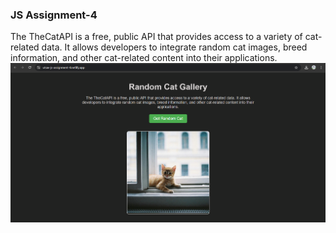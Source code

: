 ### JS Assignment-4
The TheCatAPI is a free, public API that provides access to a variety of cat-related data. It allows developers to integrate random cat images, breed information, and other cat-related content into their applications.
<img src="image/Screenshot 2024-12-06 114417.png" alt="image"/>
